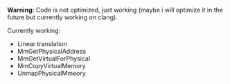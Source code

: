 **Warning:** Code is not optimized, just working (maybe i will optimize it in the future but currently working on clang).

Currently working:
- Linear translation
- MmGetPhysicalAddress
- MmGetVirtualForPhysical
- MmCopyVirtualMemory
- UnmapPhysicalMmeory

